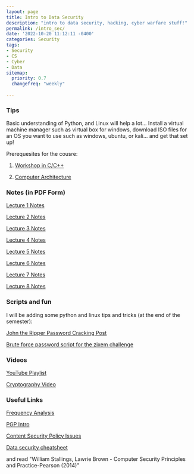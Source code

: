 ```yaml
---
layout: page
title: Intro to Data Security
description: "intro to data security, hacking, cyber warfare stuff!"
permalink: /intro_sec/
date: '2022-10-20 11:12:11 -0400'
categories: Security
tags:
- Security
- CS
- Cyber
- Data
sitemap:
  priority: 0.7
  changefreq: "weekly"
  
---
```


### Tips

Basic understanding of Python, and Linux will help a lot...
Install a virtual machine manager such as virtual box for windows, download ISO files for an OS you want to use such as windows, ubuntu, or kali... and get that set up! 

Prerequesites for the cousre: 

1. [Workshop in C/C++](https://cs.aviparshan.com/cpp_workshop/)

2. [Computer Architecture](https://cs.aviparshan.com/mips/)


### Notes (in PDF Form)

[Lecture 1 Notes](/static/security-notes/Lesson1_Data.pdf)

[Lecture 2 Notes](/static/security-notes/Lesson2_Data.pdf)

[Lecture 3 Notes](/static/security-notes/Lesson3_Data.pdf)

[Lecture 4 Notes](/static/security-notes/Lesson4_Data.pdf)

[Lecture 5 Notes](/static/security-notes/Lesson5_Data.pdf)

[Lecture 6 Notes](/static/security-notes/Lesson6_Data.pdf)

[Lecture 7 Notes](/static/security-notes/Lesson7_Data.pdf)

[Lecture 8 Notes](/static/security-notes/Lesson8_Data.pdf)


### Scripts and fun

I will be adding some python and linux tips and tricks (at the end of the semester):

[John the Ripper Password Cracking Post](https://cs.aviparshan.com/post/2022/09/18/john-ripper-hash.html)


[Brute force password script for the zixem  challenge](https://github.com/avipars/CS-Resources/blob/main/intro_sec/bruteforce.py)

### Videos

[YouTube Playlist](https://www.youtube.com/playlist?list=PL9DdgseuDZgIRJSfMHG0GOHC4iM70pTQ1)

[Cryptography Video](https://www.youtube.com/watch?v=rfqOBzh-6j4)

### Useful Links

[Frequency Analysis](https://inventwithpython.com/hacking/chapter20.html)

[PGP Intro](https://users.ece.cmu.edu/~adrian/630-f04/PGP-intro.html)

[Content Security Policy Issues](https://web.archive.org/web/20150128141954/http:/www.novogeek.com/post/A-few-things-beyond-the-scope-of-Content-Security-Policy.aspx)

[Data security cheatsheet](https://cheatsheetseries.owasp.org/index.html)

and read "William Stallings, Lawrie Brown - Computer Security  Principles and Practice-Pearson (2014)"